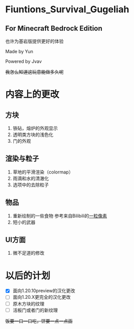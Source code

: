 # Fiuntions_Survival_Gugeliah

## For Minecraft Bedrock Edition

也许为基岩版提供更好的体验

Made by Yun

Powered by Jvav

~~我怎么知道这玩意能做多久呢~~
# 内容上的更改
## 方块
1. 铁砧，熔炉的外观显示
2. 透明类方块的浅色化
3. 门的外观
## 渲染与粒子
1. 草地的平滑渲染（colormap）
2. 雨滴和水的清澈化
3. 选项中的去除粒子
## 物品
1. 重新绘制的一些食物
参考来自Bilibili的[一粒像素](https://www.bilibili.com/video/BV1xE411p7wL)
2. 短小的武器
## UI方面
1. 微不足道的修改

# 以后的计划
- [x] 面向1.20.10preview的汉化更改
- [ ] 面向1.20.X更完全的汉化更改
- [ ] 原木方块的纹理
- [ ] 活板门或者门的新纹理

~~饭要一口一口吃，饼要一点一点画~~
